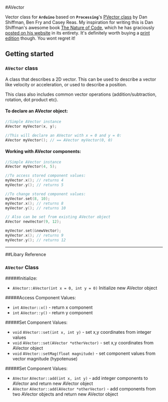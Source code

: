 #AVector

Vector class for **`Arduino`** based on **`Processing`**'s [PVector class](https://github.com/processing/processing/blob/44248a80d111b1710a4781739327afa18d3593fa/core/src/processing/core/PVector.java) by Dan Shiffman, Ben Fry and Casey Reas.
My inspiration for writing this is Dan Shiffman's awesome book [The Nature of Code](http://natureofcode.com), which he has graciously [posted on his website](http://natureofcode.com/book/) in its entirety. It's definitely worth buying a [print edition](http://www.amazon.com/gp/product/0985930802/ref=as_li_tf_tl?ie=UTF8&camp=1789&creative=9325&creativeASIN=0985930802&linkCode=as2&tag=natureofcode-20) though. You wont regret it!



## Getting started

### `AVector` class

A class that describes a 2D vector. This can be used to describe a vector like velocity or acceleration, or used to describe a position. 

This class also includes common vector operations (addition/subtraction, rotation, dot product etc).

#### To declare an AVector object:
```c++
//Simple AVector instance
AVector myVector(x, y);

//This will declare an AVector with x = 0 and y = 0:
AVector myVector(); // == AVector myVector(0, 0)
```

#### Working with AVector components:
```c++
//Simple AVector instance
AVector myVector(4, 5);

//To access stored component values:
myVector.x(); // returns 4
myVector.y(); // returns 5

//To change stored component values:
myVector.set(8, 10);
myVector.x(); // returns 8
myVector.y(); // returns 10

// Also can be set from existing AVector object
AVector newVector(9, 12);

myVector.set(&newVector);
myVector.x(); // returns 9
myVector.y(); // returns 12
```

--------------------------------

##Libary Reference
### `AVector` Class

#####Initialize:
- `AVector::AVector(int x = 0, int y = 0)` Initialize new AVector object

#####Access Component Values:
- `int` `AVector::x()` - return x component
- `int` `AVector::y()` - return y component

#####Set Component Values:
- `void` `AVector::set(int x, int y)` - set x,y coordinates from integer values
- `void` `AVector::set(AVector *otherVector)` - set x,y coordinates from AVector object
- `void` `AVector::setMag(float magnitude)` - set component values from vector magnitude (hypotenuse)

#####Set Component Values:
- `AVector` `AVector::add(int x, int y)` - add integer components to AVector and return new AVector object
- `AVector` `AVector::add(AVector *otherVector)` - add components from two AVector objects and return new AVector object
